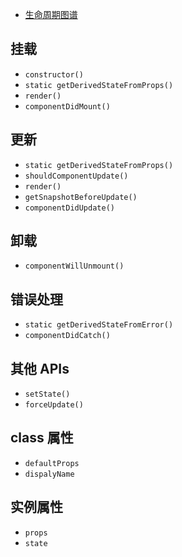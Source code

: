 
- [生命周期图谱](http://projects.wojtekmaj.pl/react-lifecycle-methods-diagram/)  

## 挂载

- `constructor()`
- `static getDerivedStateFromProps()`
- `render()`
- `componentDidMount()`


## 更新

- `static getDerivedStateFromProps()`
- `shouldComponentUpdate()`
- `render()`
- `getSnapshotBeforeUpdate()`
- `componentDidUpdate()`

## 卸载

- `componentWillUnmount()`

## 错误处理

- `static getDerivedStateFromError()`
- `componentDidCatch()`

## 其他 APIs

- `setState()`
- `forceUpdate()`

## class 属性

- `defaultProps`
- `dispalyName`

## 实例属性

- `props`
- `state`

